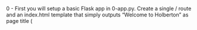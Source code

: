 0 - First you will setup a basic Flask app in 0-app.py. Create a single / route and an index.html template that simply outputs “Welcome to Holberton” as page title (<title>) and “Hello world” as header (<h1>).
2 - Install the Babel Flask extension:
$ pip3 install flask_babel==2.0.0
Then instantiate the Babel object in your app. Store it in a module-level variable named babel.
In order to configure available languages in our app, you will create a Config class that has a LANGUAGES class attribute equal to ["en", "fr"].
Use Config to set Babel’s default locale ("en") and timezone ("UTC").
Use that class as config for your Flask app.
3 - Create a get_locale function with the babel.localeselector decorator. Use request.accept_languages to determine the best match with our supported languages.
4 - Use the _ or gettext function to parametrize your templates. Use the message IDs home_title and home_header.
Create a babel.cfg file containing
[python: **.py]
[jinja2: **/templates/**.html]
extensions=jinja2.ext.autoescape,jinja2.ext.with_


Then initialize your translations with
$ pybabel extract -F babel.cfg -o messages.pot .


and your two dictionaries with
$ pybabel init -i messages.pot -d translations -l en
$ pybabel init -i messages.pot -d translations -l fr


Then edit files translations/[en|fr]/LC_MESSAGES/messages.po to provide the correct value for each message ID for each language. Use the following translations:
msgid
English
French
home_title
"Welcome to Holberton"
"Bienvenue chez Holberton"
home_header
"Hello world!"
"Bonjour monde!"

Then compile your dictionaries with
$ pybabel compile -d translations


Reload the home page of your app and make sure that the correct messages show up.
4 -In this task, you will implement a way to force a particular locale by passing the locale=fr parameter to your app’s URLs.
In your get_locale function, detect if the incoming request contains locale argument and ifs value is a supported locale, return it. If not or if the parameter is not present, resort to the previous default behavior.
Now you should be able to test different translations by visiting http://127.0.0.1:5000?locale=[fr|en].
Visiting http://127.0.0.1:5000/?locale=fr should display this level 1 heading: 
5 - Creating a user login system is outside the scope of this project. To emulate a similar behavior, copy the following user table in 5-app.py.
users = {
    1: {"name": "Balou", "locale": "fr", "timezone": "Europe/Paris"},
    2: {"name": "Beyonce", "locale": "en", "timezone": "US/Central"},
    3: {"name": "Spock", "locale": "kg", "timezone": "Vulcan"},
    4: {"name": "Teletubby", "locale": None, "timezone": "Europe/London"},
}


This will mock a database user table. Logging in will be mocked by passing login_as URL parameter containing the user ID to log in as.
Define a get_user function that returns a user dictionary or None if the ID cannot be found or if login_as was not passed.
Define a before_request function and use the app.before_request decorator to make it be executed before all other functions. before_request should use get_user to find a user if any, and set it as a global on flask.g.user.
In your HTML template, if a user is logged in, in a paragraph tag, display a welcome message otherwise display a default message as shown in the table below.
msgid
English
French
logged_in_as
"You are logged in as %(username)s."
"Vous êtes connecté en tant que %(username)s."
not_logged_in
"You are not logged in."
"Vous n'êtes pas connecté."

Visiting http://127.0.0.1:5000/ in your browser should display this
6 - Change your get_locale function to use a user’s preferred local if it is supported.
The order of priority should be
Locale from URL parameters
Locale from user settings
Locale from request header
Default locale
Test by logging in as different users



7 - Define a get_timezone function and use the babel.timezoneselector decorator.
The logic should be the same as get_locale:
Find timezone parameter in URL parameters
Find time zone from user settings
Default to UTC
Before returning a URL-provided or user time zone, you must validate that it is a valid time zone. To that, use pytz.timezone and catch the pytz.exceptions.UnknownTimeZoneError exception.


